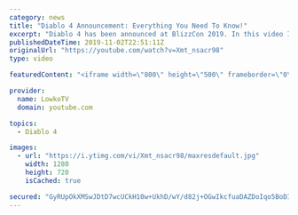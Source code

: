```yaml
---
category: news
title: "Diablo 4 Announcement: Everything You Need To Know!"
excerpt: "Diablo 4 has been announced at BlizzCon 2019. In this video I go over everything you need to know about this upcoming Blizzard Entertainment game."
publishedDateTime: 2019-11-02T22:51:11Z
originalUrl: "https://youtube.com/watch?v=Xmt_nsacr98"
type: video

featuredContent: "<iframe width=\"800\" height=\"500\" frameborder=\"0\" src=\"https://www.youtube.com/embed/Xmt_nsacr98\" allow=\"accelerometer; autoplay; encrypted-media; gyroscope; picture-in-picture\" allowfullscreen></iframe>"

provider:
  name: LowkoTV
  domain: youtube.com

topics:
  - Diablo 4

images:
  - url: "https://i.ytimg.com/vi/Xmt_nsacr98/maxresdefault.jpg"
    width: 1280
    height: 720
    isCached: true

secured: "GyRUpOkXMSwJDtD7wcUCkH10w+UkhD/wY/d82j+OGwIkcfuaDAZDoIqo5BoDIm3Aa37+ZBGfopqsgwdF3CglcmmCIhRUGZwFnGpOmZVgbJbH4EtOS9z8CXx6XChP+TE2h03qE0EKcTm5oHp9poedMRvH/KL+Gi6qPp3ebcpJiVUmFR1xT2scn6RjwVmsXhp91MbKzHs61whQ5uyp4Tv7j9CSgMdYmUAXbvwc+jz03hf0ee7sn6fEkjBg1VEv8LKB0zLQlYERBrMx8tj/F/SXkVXJHYw/kRx7/wfm5YaF+MFtayXr2ksiOm2rJXzYJtYcyCMAI+AW34lk8EbVkZZ7LGv+lPd4y6BGHJcQH2Iu09u19819feheB/DDCda+XQ9Wimh/95AY5Rjcqdix2+Um2O2NVhVirAzTrpD5h8z6XqO9QNGQ4nwnMx6aWJZqVIG3;8y4gwqANuxvDKAyaEkDXVw=="
---
```


